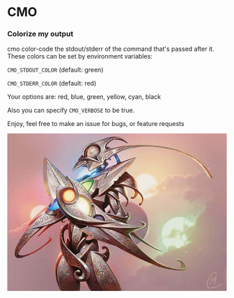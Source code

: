 # CMO 
### Colorize my output

cmo color-code the stdout/stderr of the command that's passed after it. These colors can be set by environment variables:

`CMO_STDOUT_COLOR` (default: green)

`CMO_STDERR_COLOR` (default: red)

Your options are: red, blue, green, yellow, cyan, black

Also you can specify `CMO_VERBOSE` to be true.

Enjoy, feel free to make an issue for bugs, or feature requests

<p align="center">
  <img width="700" height="auto" src="/Etched_Champion.jpg">
</p>